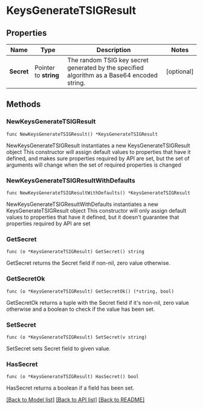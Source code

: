 # KeysGenerateTSIGResult

## Properties

Name | Type | Description | Notes
------------ | ------------- | ------------- | -------------
**Secret** | Pointer to **string** | The random TSIG key secret generated by the specified algorithm as a Base64 encoded string. | [optional] 

## Methods

### NewKeysGenerateTSIGResult

`func NewKeysGenerateTSIGResult() *KeysGenerateTSIGResult`

NewKeysGenerateTSIGResult instantiates a new KeysGenerateTSIGResult object
This constructor will assign default values to properties that have it defined,
and makes sure properties required by API are set, but the set of arguments
will change when the set of required properties is changed

### NewKeysGenerateTSIGResultWithDefaults

`func NewKeysGenerateTSIGResultWithDefaults() *KeysGenerateTSIGResult`

NewKeysGenerateTSIGResultWithDefaults instantiates a new KeysGenerateTSIGResult object
This constructor will only assign default values to properties that have it defined,
but it doesn't guarantee that properties required by API are set

### GetSecret

`func (o *KeysGenerateTSIGResult) GetSecret() string`

GetSecret returns the Secret field if non-nil, zero value otherwise.

### GetSecretOk

`func (o *KeysGenerateTSIGResult) GetSecretOk() (*string, bool)`

GetSecretOk returns a tuple with the Secret field if it's non-nil, zero value otherwise
and a boolean to check if the value has been set.

### SetSecret

`func (o *KeysGenerateTSIGResult) SetSecret(v string)`

SetSecret sets Secret field to given value.

### HasSecret

`func (o *KeysGenerateTSIGResult) HasSecret() bool`

HasSecret returns a boolean if a field has been set.


[[Back to Model list]](../README.md#documentation-for-models) [[Back to API list]](../README.md#documentation-for-api-endpoints) [[Back to README]](../README.md)


